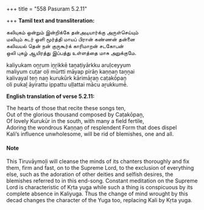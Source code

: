 +++
title = "558 Pasuram 5.2.11"

+++
**Tamil text and transliteration:**

கலியுகம் ஒன்றும் இன்றிக்கே தன்அடியார்க்கு அருள்செய்யும்  
மலியும் சுடர் ஒளி மூர்த்தி மாயப் பிரான் கண்ணன் தன்னை  
கலிவயல் தென் நன் குருகூர்க் காரிமாறன் சடகோபன்  
ஒலி புகழ் ஆயிரத்து இப்பத்து உள்ளத்தை மாசு அறுக்குமே.

kaliyukam oṉṟum iṉṟikkē taṉaṭiyārkku aruḷceyyum  
maliyum cuṭar oḷi mūrtti māyap pirāṉ kaṇṇaṉ taṉṉai  
kalivayal teṉ naṉ kurukūrk kārimāṟaṉ caṭakōpaṉ  
oli pukaḻ āyirattu ippattu uḷḷattai mācu aṟukkumē.

**English translation of verse 5.2.11:**

The hearts of those that recite these songs ten,  
Out of the glorious thousand composed by Caṭakōpaṉ,  
Of lovely Kurukūr in the south, with many a field fertile,  
Adoring the wondrous Kaṇṇaṉ of resplendent Form that does dispel  
Kali’s influence unwholesome, will be rid of blemishes, one and all.

#### Note

This Tiruvāymoḻi will cleanse the minds of its chanters thoroughly and fix them, firm and fast, on to the Supreme Lord, to the exclusion of everything else, such as the adoration of other deities and selfish desires, the blemishes referred to in this end-song. Constant meditation on the Supreme Lord is characteristic of Kṛta yuga while such a thing is conspicuous by its complete absence in Kaliyuga. Thus the change of mind wrought by this decad changes the character of the Yuga too, replacing Kali by Kṛta yuga.


